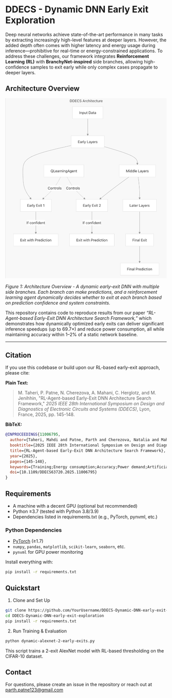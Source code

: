 # DDECS - Dynamic DNN Early Exit Exploration

Deep neural networks achieve state-of-the-art performance in many tasks by extracting increasingly high-level features at deeper layers. However, the added depth often comes with higher latency and energy usage during inference—prohibitive for real-time or energy-constrained applications. To address these challenges, our framework integrates **Reinforcement Learning (RL)** with **BranchyNet-inspired** side branches, allowing high-confidence samples to exit early while only complex cases propagate to deeper layers.

## Architecture Overview

![DDECS Architecture](Architecture.png)

*Figure 1: Architecture Overview - A dynamic early-exit DNN with multiple side branches. Each branch can make predictions, and a reinforcement learning agent dynamically decides whether to exit at each branch based on prediction confidence and system constraints.*

This repository contains code to reproduce results from our paper *“RL-Agent-based Early-Exit DNN Architecture Search Framework,”* which demonstrates how dynamically optimized early exits can deliver significant inference speedups (up to 69.7×) and reduce power consumption, all while maintaining accuracy within 1–2% of a static network baseline.

---

## Citation

If you use this codebase or build upon our RL-based early-exit approach, please cite:

**Plain Text:**
> M. Taheri, P. Patne, N. Cherezova, A. Mahani, C. Herglotz, and M. Jenihhin, "RL-Agent-based Early-Exit DNN Architecture Search Framework," *2025 IEEE 28th International Symposium on Design and Diagnostics of Electronic Circuits and Systems (DDECS)*, Lyon, France, 2025, pp. 145-148.

**BibTeX:**
```bibtex
@INPROCEEDINGS{11006795,
  author={Taheri, Mahdi and Patne, Parth and Cherezova, Natalia and Mahani, Ali and Herglotz, Christian and Jenihhin, Maksim},
  booktitle={2025 IEEE 28th International Symposium on Design and Diagnostics of Electronic Circuits and Systems (DDECS)}, 
  title={RL-Agent-based Early-Exit DNN Architecture Search Framework}, 
  year={2025},
  pages={145-148},
  keywords={Training;Energy consumption;Accuracy;Power demand;Artificial neural networks;Reinforcement learning;Benchmark testing;Dynamic scheduling;Real-time systems;Optimization;deep neural networks;dynamic DNNs;early exit},
  doi={10.1109/DDECS63720.2025.11006795}
}
```

## Requirements

- A machine with a decent GPU (optional but recommended)
- Python ≥3.7 (tested with Python 3.8/3.9)
- Dependencies listed in requirements.txt (e.g., PyTorch, pynvml, etc.)


### Python Dependencies

- [PyTorch](https://pytorch.org/) (≥1.7)
- `numpy`, `pandas`, `matplotlib`, `scikit-learn`, `seaborn`, etc.
- `pynvml` for GPU power monitoring

Install everything with:

```bash
pip install -r requirements.txt
```

## Quickstart
1. Clone and Set Up
```bash
git clone https://github.com/YourUsername/DDECS-Dynamic-DNN-early-exit-exploration.git
cd DDECS-Dynamic-DNN-early-exit-exploration
pip install -r requirements.txt
```
2. Run Training & Evaluation 
```bash
python dynamic-alexnet-2-early-exits.py 
```
This script trains a 2-exit AlexNet model with RL-based thresholding on the CIFAR-10 dataset.


## Contact

For questions, please create an issue in the repository or reach out at parth.patne123@gmail.com


